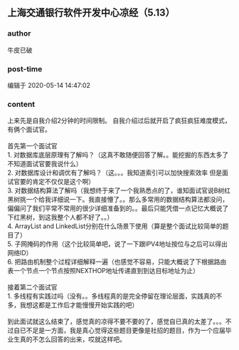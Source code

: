 ## 上海交通银行软件开发中心凉经（5.13）
### author 
牛皮已破
### post-time 

编辑于  2020-05-14 14:47:02
### content 
<div class="post-topic-des nc-post-content">
 <div>
  上来先是自我介绍2分钟的时间限制。 自我介绍过后就开启了疯狂疯狂难度模式，有俩个面试官。
 </div>
 <div>
  <br/>
 </div>
 <div>
  首先第一个面试官
 </div>
 <div>
  1. 对数据库底层原理有了解吗？（这真不敢随便回答了解。。能挖掘的东西太多了不知道面试官要我说什么）
 </div>
 <div>
  2. 对数据库设计和调优有了解吗？（这。。。我知道索引可以加快搜索效率 但是面试官要的肯定不仅仅是这个啊）
 </div>
 <div>
  3. 对数据结构算法了解吗（我想终于来了一个我熟悉点的了，谁知面试官说B树红黑树挑一个给我详细说一下。我直接懵了。。那么多常用的数据结构算法都没问，偏偏问了我们平常不常用的很少详细准备到的。。最后只能凭借一点记忆大概说了下红黑树，到这我整个人都不好了。。）
 </div>
 <div>
  4. ArrayList and LinkedList分别在什么场景下使用（算是整个面试比较简单的题目了）
 </div>
 <div>
  5. 子网掩码的作用（这个比较简单吧，说了一下跟IPV4地址按位与之后可以得出网络ID）
 </div>
 <div>
  6. 把路由机制整个过程详细解释一遍（也感觉不容易，只能大概说了下根据路由表一个节点一个节点按照NEXTHOP地址传递直到到达目标地址为止）
 </div>
 <div>
  <br/>
 </div>
 <div>
  接着第二个面试官
 </div>
 <div>
  1. 多线程有实践过吗（没有。。多线程真的是完全停留在理论层面，实践真的不多，我想这都是工作后才能慢慢开始实践的吧）
 </div>
 <div>
  <br/>
 </div>
 <div>
  到此面试就这么结束了，感觉真的凉得不要不要的了，感觉自已真的太差了。。。不过自已不足是一方面，我是真心觉得这些题目更像是社招的题目，作为一个应届毕业生真的不怎么回答的出来，哎就这样吧。
 </div>
</div>
